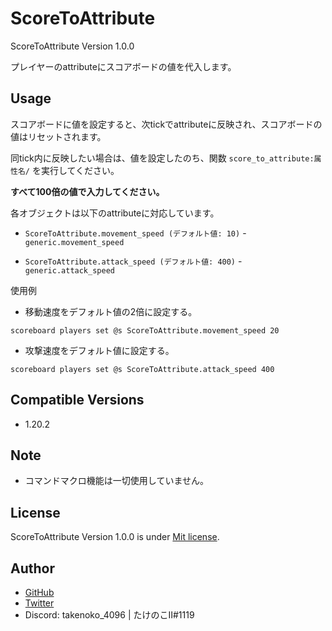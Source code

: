 # ScoreToAttribute

ScoreToAttribute Version 1.0.0

プレイヤーのattributeにスコアボードの値を代入します。

## Usage

スコアボードに値を設定すると、次tickでattributeに反映され、スコアボードの値はリセットされます。

同tick内に反映したい場合は、値を設定したのち、関数 `score_to_attribute:属性名/` を実行してください。

**すべて100倍の値で入力してください。**

各オブジェクトは以下のattributeに対応しています。

- `ScoreToAttribute.movement_speed (デフォルト値: 10)` - `generic.movement_speed`

- `ScoreToAttribute.attack_speed (デフォルト値: 400)` - `generic.attack_speed`

使用例

- 移動速度をデフォルト値の2倍に設定する。
```mcfunction
scoreboard players set @s ScoreToAttribute.movement_speed 20
```

- 攻撃速度をデフォルト値に設定する。
```mcfunction
scoreboard players set @s ScoreToAttribute.attack_speed 400
```

## Compatible Versions

- 1.20.2

## Note

- コマンドマクロ機能は一切使用していません。

## License

ScoreToAttribute Version 1.0.0 is under [Mit license](https://en.wikipedia.org/wiki/MIT_License).

## Author

- [GitHub](https://github.com/Takenoko-II)
- [Twitter](https://twitter.com/Takenoko_4096)
- Discord: takenoko_4096 | たけのこII#1119
